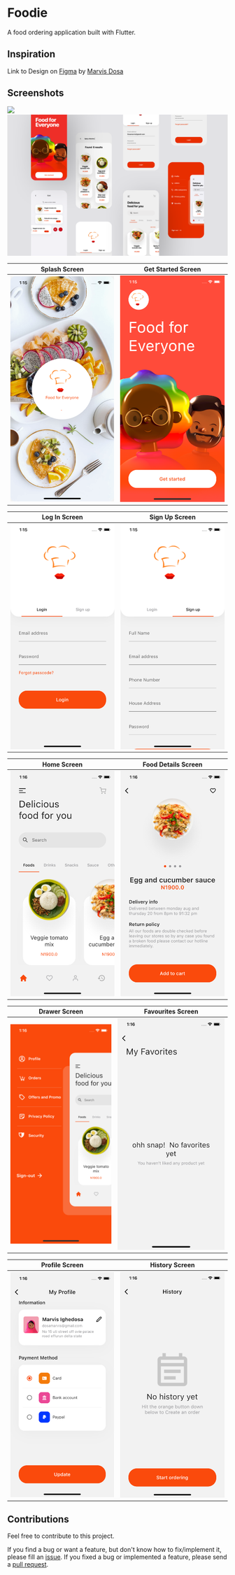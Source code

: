 # Foodie

A food ordering application built with Flutter.

## Inspiration

Link to Design on [Figma](https://www.figma.com/community/file/893381127703378146) by [Marvis Dosa](https://www.figma.com/@marvisighedosas)

## Screenshots

<img src="graphics/banner_1.png"> 

<img src="graphics/banner_2.png">


| Splash Screen | Get Started Screen | 
|    :---:     |     :---:      |  
| <img src="graphics/splash.png" width="500">   | <img src="graphics/welcome.png" width="500">   |

| Log In Screen | Sign Up Screen | 
|    :---:     |     :---:      |  
| <img src="graphics/login.png" width="500">   | <img src="graphics/signup.png" width="500">   |

| Home Screen | Food Details Screen | 
|    :---:     |     :---:      |  
| <img src="graphics/home.png" width="500">   | <img src="graphics/food.png" width="500">   |

| Drawer Screen | Favourites Screen | 
|    :---:     |     :---:      |  
| <img src="graphics/drawer.png" width="500">   | <img src="graphics/favourites.png" width="500">   |

| Profile Screen | History Screen | 
|    :---:     |     :---:      |  
| <img src="graphics/profile.png" width="500">   | <img src="graphics/history.png" width="500">   |

## Contributions

Feel free to contribute to this project.

If you find a bug or want a feature, but don't know how to fix/implement it, please fill an [issue](https://github.com/timilehinjegede/foodie/issues).
If you fixed a bug or implemented a feature, please send a [pull request](https://github.com/timilehinjegede/foodie/pulls).